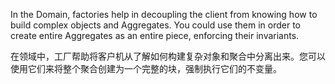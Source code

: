 In the Domain, factories help in decoupling the client from knowing how to build complex objects and Aggregates. You could use them in order to create entire Aggregates as an entire piece, enforcing their invariants.

在领域中，工厂帮助将客户机从了解如何构建复杂对象和聚合中分离出来。您可以使用它们来将整个聚合创建为一个完整的块，强制执行它们的不变量。

